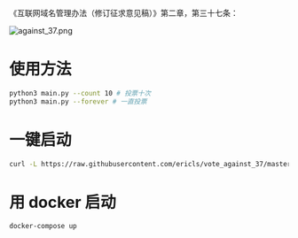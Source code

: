 《互联网域名管理办法（修订征求意见稿）》第二章，第三十七条：

![against_37.png](https://ooo.0o0.ooo/2016/03/28/56f8e561112bf.png)

# 使用方法
```bash
python3 main.py --count 10 # 投票十次
python3 main.py --forever # 一直投票
```

# 一键启动
```bash
curl -L https://raw.githubusercontent.com/ericls/vote_against_37/master/main.sh | bash -
```

# 用 docker 启动

```bash
docker-compose up
```